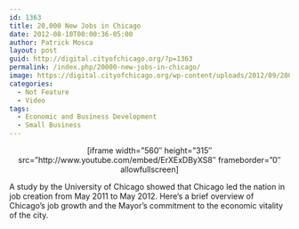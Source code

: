 ```yaml
---
id: 1363
title: 20,000 New Jobs in Chicago
date: 2012-08-10T00:00:36-05:00
author: Patrick Mosca
layout: post
guid: http://digital.cityofchicago.org/?p=1363
permalink: /index.php/20000-new-jobs-in-chicago/
image: https://digital.cityofchicago.org/wp-content/uploads/2012/09/20000-jobs-thumb.jpg
categories:
  - Not Feature
  - Video
tags:
  - Economic and Business Development
  - Small Business
---
```

<p style="text-align: center;">
  [iframe width=&#8221;560&#8243; height=&#8221;315&#8243; src=&#8221;http://www.youtube.com/embed/ErXExDByXS8&#8243; frameborder=&#8221;0&#8243; allowfullscreen]
</p>

A study by the University of Chicago showed that Chicago led the nation in job creation from May 2011 to May 2012. Here&#8217;s a brief overview of Chicago&#8217;s job growth and the Mayor&#8217;s commitment to the economic vitality of the city.